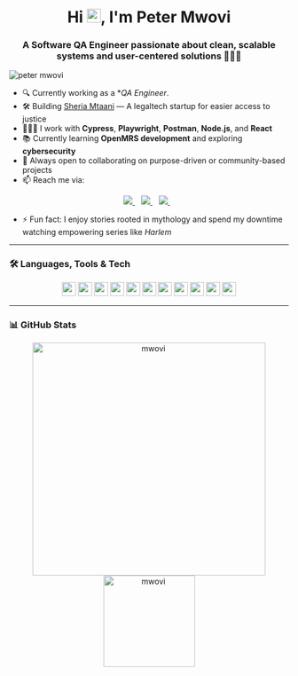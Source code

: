 <h1 align="center">Hi <img src="https://media.giphy.com/media/hvRJCLFzcasrR4ia7z/giphy.gif" width="25px">, I'm Peter Mwovi</h1>
<h3 align="center">A Software QA Engineer passionate about clean, scalable systems and user-centered solutions 👨🏽‍💻</h3>
<p align="left"> <img src="https://komarev.com/ghpvc/?username=mwovi" alt="peter mwovi" /> </p>

- 🔍 Currently working as a **QA Engineer*.
- 🛠️ Building [Sheria Mtaani](https://github.com/petermwovi) — A legaltech startup for easier access to justice
- 👨🏽‍💻 I work with **Cypress**, **Playwright**, **Postman**, **Node.js**, and **React**
- 📚 Currently learning **OpenMRS development** and exploring **cybersecurity**
- 🤝 Always open to collaborating on purpose-driven or community-based projects
- 📫 Reach me via:
<p align="center"> 
 <a href="https://twitter.com/mwovi">
    <img src="https://img.shields.io/badge/Twitter-1DA1F2?style=for-the-badge&logo=twitter&logoColor=white" />    
  </a>&nbsp;&nbsp;
 <a href="https://www.linkedin.com/in/peter-mwovi-57141a179/">
    <img src="https://img.shields.io/badge/linkedin-%230077B5.svg?&style=for-the-badge&logo=linkedin&logoColor=white" />
  </a>&nbsp;&nbsp;
  <a href="mailto:petermwovi73@gmail.com">
    <img src="https://img.shields.io/badge/Gmail-D14836?style=for-the-badge&logo=gmail&logoColor=white" />
  </a>&nbsp;&nbsp;
 </p>

- ⚡ Fun fact: I enjoy stories rooted in mythology and spend my downtime watching empowering series like *Harlem*

---

### 🛠️ Languages, Tools & Tech

<p align="center">
<img src="https://img.shields.io/badge/Cypress-17202C?style=for-the-badge&logo=cypress&logoColor=white" height="25"/>
<img src="https://img.shields.io/badge/Playwright-2EAD33?style=for-the-badge&logo=playwright&logoColor=white" height="25"/>
<img src="https://img.shields.io/badge/Postman-FF6C37?style=for-the-badge&logo=postman&logoColor=white" height="25"/>
<img src="https://img.shields.io/badge/Node.js-339933?style=for-the-badge&logo=node.js&logoColor=white" height="25"/>
<img src="https://img.shields.io/badge/React-20232A?style=for-the-badge&logo=react&logoColor=61DAFB" height="25"/>
<img src="https://img.shields.io/badge/Git-F05032?style=for-the-badge&logo=git&logoColor=white" height="25"/>
<img src="https://img.shields.io/badge/MySQL-4479A1?style=for-the-badge&logo=mysql&logoColor=white" height="25"/>
<img src="https://img.shields.io/badge/PostgreSQL-336791?style=for-the-badge&logo=postgresql&logoColor=white" height="25"/>
<img src="https://img.shields.io/badge/SQLite-003B57?style=for-the-badge&logo=sqlite&logoColor=white" height="25"/>
<img src="https://img.shields.io/badge/VS%20Code-0078D4?style=for-the-badge&logo=visual%20studio%20code&logoColor=white" height="25"/>
<img src="https://img.shields.io/badge/Canva-00C4CC?style=for-the-badge&logo=canva&logoColor=white" height="25"/>
</p>

---

### 📊 GitHub Stats

<p align="center"> 
    <img src="https://github-readme-stats.vercel.app/api?username=mwovi&count_private=true&show_icons=true&theme=buefy" alt="mwovi" width="420"/> 
    <img src="https://github-readme-stats.vercel.app/api/top-langs/?username=mwovi&hide=jupyter%20notebook&langs_count=8&layout=compact&theme=buefy" alt="mwovi" height="165" />
</p>
